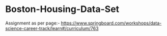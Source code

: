 # Boston-Housing-Data-Set
Assignment as per page:- https://www.springboard.com/workshops/data-science-career-track/learn#/curriculum/763
